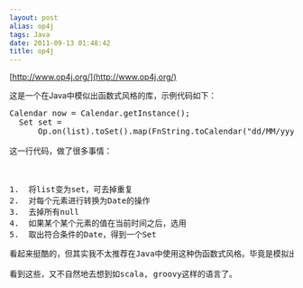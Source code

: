 ```yaml
---
layout: post
alias: op4j
tags: Java
date: 2011-09-13 01:48:42
title: op4j
---
```


[http://www.op4j.org/](http://www.op4j.org/)
<p>这是一个在Java中模似出函数式风格的库，示例代码如下：

<pre class="csharpcode">Calendar now = Calendar.getInstance();
  Set<Calendar> set = 
      Op.on(list).toSet().map(FnString.toCalendar(<span class="str">"dd/MM/yyyy"</span>)).removeAllNullOrTrue(FnCalendar.after(now)).get();```

这一行代码，做了很多事情：

<span id="more-99"></span>

1.  将list变为set，可去掉重复
2.  对每个元素进行转换为Date的操作
3.  去掉所有null
4.  如果某个某个元素的值在当前时间之后，选用
5.  取出符合条件的Date，得到一个Set
<p>看起来挺酷的，但其实我不太推荐在Java中使用这种伪函数式风格。毕竟是模拟出来的，用起来总觉得手脚僵硬。有时候一些很自然的需求，却无法用这种方式实现，比如：取成一个Person列表中每个人的名字，组成一个新list，不知道怎么用这个实现。

看到这些，又不自然地去想到如scala, groovy这样的语言了。
